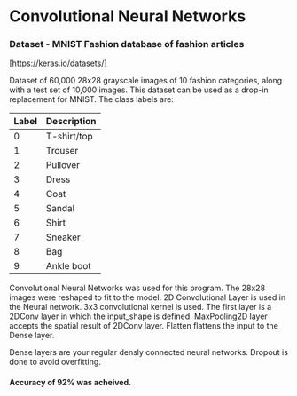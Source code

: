 # Convolutional Neural Networks

### Dataset - MNIST Fashion database of fashion articles
[https://keras.io/datasets/]

Dataset of 60,000 28x28 grayscale images of 10 fashion categories, along with a test set of 10,000 images. 
This dataset can be used as a drop-in replacement for MNIST. The class labels are:

|Label  |Description  |
|-------|-------------|
|0      |T-shirt/top  |
|1 	    |Trouser      |
|2      |Pullover     |
|3      |Dress        |
|4 	    |Coat         |
|5 	    |Sandal       |
|6 	    |Shirt        |
|7 	    |Sneaker      |
|8 	    |Bag          |
|9 	    |Ankle boot   |

Convolutional Neural Networks was used for this program. The 28x28 images were reshaped to fit to the model.
2D Convolutional Layer is used in the Neural network. 3x3 convolutional kernel is used.
The first layer is a 2DConv layer in which the input_shape is defined.
MaxPooling2D layer accepts the spatial result of 2DConv layer.
Flatten flattens the input to the Dense layer.

Dense layers are your regular densly connected neural networks.
Dropout is done to avoid overfitting.

#### Accuracy of 92% was acheived.
